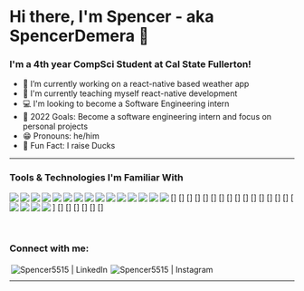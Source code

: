 # Hi there, I'm Spencer - aka SpencerDemera 👋

### I'm a 4th year CompSci Student at Cal State Fullerton!

- 🔭 I’m currently working on a react-native based weather app
- 🌾 I'm currently teaching myself react-native development
- 💻 I'm looking to become a Software Engineering intern
- 📸 2022 Goals: Become a software engineering intern and focus on personal projects
- 😁 Pronouns: he/him
- 🦆 Fun Fact: I raise Ducks

---

### Tools & Technologies I'm Familiar With

[<img align="left" style="vertical-align:top; margin-vertical:3px" src="https://img.shields.io/badge/c-%2300599C.svg?style=for-the-badge&logo=c&logoColor=white" />]
[<img align="left" style="vertical-align:top; margin-vertical:3px" src="https://img.shields.io/badge/c++-%2300599C.svg?style=for-the-badge&logo=c%2B%2B&logoColor=white" />]
[<img align="left" style="vertical-align:top; margin-vertical:3px" src="https://img.shields.io/badge/c%23-%23239120.svg?style=for-the-badge&logo=c-sharp&logoColor=white" />]
[<img align="left" style="vertical-align:top; margin-vertical:3px" src="https://img.shields.io/badge/java-%23ED8B00.svg?style=for-the-badge&logo=java&logoColor=white" />]
[<img align="left" style="vertical-align:top; margin-vertical:3px" src="https://img.shields.io/badge/python-3670A0?style=for-the-badge&logo=python&logoColor=ffdd54" />]
[<img align="left" style="vertical-align:top; margin-vertical:3px" src="https://img.shields.io/badge/css3-%231572B6.svg?style=for-the-badge&logo=css3&logoColor=white" />]
[<img align="left" style="vertical-align:top; margin-vertical:3px" src="https://img.shields.io/badge/html5-%23E34F26.svg?style=for-the-badge&logo=html5&logoColor=white" />]
[<img align="left" style="vertical-align:top; margin-vertical:3px" src="https://img.shields.io/badge/php-%23777BB4.svg?style=for-the-badge&logo=php&logoColor=white" />]
[<img align="left" style="vertical-align:top; margin-vertical:3px" src="https://img.shields.io/badge/shell_script-%23121011.svg?style=for-the-badge&logo=gnu-bash&logoColor=white" />]
[<img align="left" style="vertical-align:top; margin-vertical:3px" src="https://img.shields.io/badge/javascript-%23323330.svg?style=for-the-badge&logo=javascript&logoColor=%23F7DF1E" />]
[<img align="left" style="vertical-align:top; margin-vertical:3px" src="https://img.shields.io/badge/mysql-%2300f.svg?style=for-the-badge&logo=mysql&logoColor=white" />]
[<img align="left" style="vertical-align:top; margin-vertical:3px" src="https://img.shields.io/badge/redis-%23DD0031.svg?style=for-the-badge&logo=redis&logoColor=white" />]
[<img align="left" style="vertical-align:top; margin-vertical:3px" src="https://img.shields.io/badge/sqlite-%2307405e.svg?style=for-the-badge&logo=sqlite&logoColor=white" />]
[<img align="left" style="vertical-align:top; margin-vertical:3px" src="https://img.shields.io/badge/Amazon%20DynamoDB-4053D6?style=for-the-badge&logo=Amazon%20DynamoDB&logoColor=white" />]
[<img align="left" style="vertical-align:top; margin-vertical:3px" src="https://img.shields.io/badge/.NET-5C2D91?style=for-the-badge&logo=.net&logoColor=white" />]
[<img align="left" style="vertical-align:top; margin-vertical:3px" src="https://img.shields.io/badge/Anaconda-%2344A833.svg?style=for-the-badge&logo=anaconda&logoColor=white" />]
[<img align="left" style="vertical-align:top; margin-vertical:3px" src="https://img.shields.io/badge/react-%2320232a.svg?style=for-the-badge&logo=react&logoColor=%2361DAFB" />]
[<img align="left" style="vertical-align:top; margin-vertical:3px" src="https://img.shields.io/badge/react_native-%2320232a.svg?style=for-the-badge&logo=react&logoColor=%2361DAFB" />]
[<img align="left" style="vertical-align:top; margin-vertical:3px" src="https://img.shields.io/badge/PyTorch-%23EE4C2C.svg?style=for-the-badge&logo=PyTorch&logoColor=white" />]
[<img align="left" style="vertical-align:top; margin-vertical:3px" src="" />]
[<img align="left" style="vertical-align:top; margin-vertical:3px" src="" />]
[<img align="left" style="vertical-align:top; margin-vertical:3px" src="" />]

<br/>

### Connect with me:

[<img align="left" alt="Spencer5515 | LinkedIn" style="vertical-align:top; margin:3px" src="https://img.shields.io/badge/linkedin-%230077B5.svg?style=for-the-badge&logo=linkedin&logoColor=white" />][linkedin]
[<img align="left" alt="Spencer5515 | Instagram" style="vertical-align:top; margin:3px" src="https://img.shields.io/badge/spencer.demera-%23E4405F.svg?style=for-the-badge&logo=Instagram&logoColor=white" />][instagram]

<br/>

---

[instagram]: https://instagram.com/spencer.demera
[linkedin]: https://www.linkedin.com/in/~spencer-demera/
